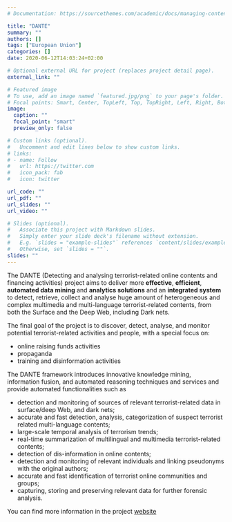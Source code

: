 ```yaml
---
# Documentation: https://sourcethemes.com/academic/docs/managing-content/

title: "DANTE"
summary: ""
authors: []
tags: ["European Union"]
categories: []
date: 2020-06-12T14:03:24+02:00

# Optional external URL for project (replaces project detail page).
external_link: ""

# Featured image
# To use, add an image named `featured.jpg/png` to your page's folder.
# Focal points: Smart, Center, TopLeft, Top, TopRight, Left, Right, BottomLeft, Bottom, BottomRight.
image:
  caption: ""
  focal_point: "smart"
  preview_only: false

# Custom links (optional).
#   Uncomment and edit lines below to show custom links.
# links:
# - name: Follow
#   url: https://twitter.com
#   icon_pack: fab
#   icon: twitter

url_code: ""
url_pdf: ""
url_slides: ""
url_video: ""

# Slides (optional).
#   Associate this project with Markdown slides.
#   Simply enter your slide deck's filename without extension.
#   E.g. `slides = "example-slides"` references `content/slides/example-slides.md`.
#   Otherwise, set `slides = ""`.
slides: ""
---
```

The DANTE (Detecting and analysing terrorist-related online contents and financing activities) project aims to deliver more __effective__, __efficient__, __automated data mining__ and __analytics solutions__ and an __integrated system__ to detect, retrieve, collect and analyse huge amount of heterogeneous and complex multimedia and multi-language terrorist-related contents, from both the Surface and the Deep Web, including Dark nets.

The final goal of the project is to discover, detect, analyse, and monitor potential terrorist-related activities and people, with a special focus on:

- online raising funds activities
- propaganda
- training and disinformation activities

The DANTE framework introduces innovative knowledge mining, information fusion, and automated reasoning techniques and services and provide automated functionalities such as

- detection and monitoring of sources of relevant terrorist-related data in  surface/deep Web, and dark nets;
- accurate and fast detection, analysis, categorization of suspect terrorist related multi-language contents;
- large-scale temporal analysis of terrorism trends;
- real-time summarization of multilingual and multimedia terrorist-related contents;
- detection of dis-information in online contents;
- detection and monitoring of relevant individuals and linking pseudonyms with the original authors;
- accurate and fast identification of terrorist online communities and groups;
- capturing, storing and preserving relevant data for further forensic analysis.

You can find more information in the project [website](https://www.h2020-dante.eu/es/)
